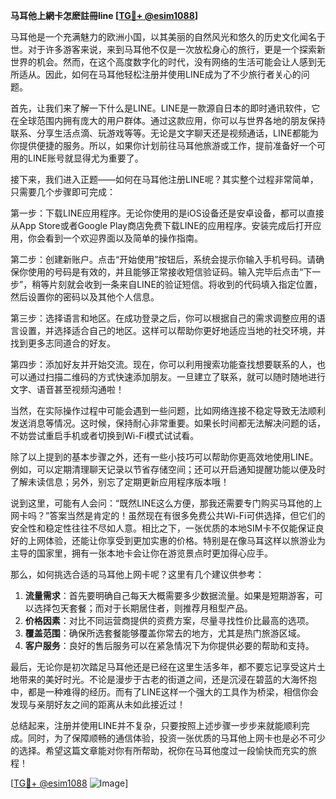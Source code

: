 **马耳他上網卡怎麽註冊line [[TG💪+ @esim1088](https://t.me/s/esim1088)]**

马耳他是一个充满魅力的欧洲小国，以其美丽的自然风光和悠久的历史文化闻名于世。对于许多游客来说，来到马耳他不仅是一次放松身心的旅行，更是一个探索新世界的机会。然而，在这个高度数字化的时代，没有网络的生活可能会让人感到无所适从。因此，如何在马耳他轻松注册并使用LINE成为了不少旅行者关心的问题。

首先，让我们来了解一下什么是LINE。LINE是一款源自日本的即时通讯软件，它在全球范围内拥有庞大的用户群体。通过这款应用，你可以与世界各地的朋友保持联系、分享生活点滴、玩游戏等等。无论是文字聊天还是视频通话，LINE都能为你提供便捷的服务。所以，如果你计划前往马耳他旅游或工作，提前准备好一个可用的LINE账号就显得尤为重要了。

接下来，我们进入正题——如何在马耳他注册LINE呢？其实整个过程非常简单，只需要几个步骤即可完成：

第一步：下载LINE应用程序。无论你使用的是iOS设备还是安卓设备，都可以直接从App Store或者Google Play商店免费下载LINE的应用程序。安装完成后打开应用，你会看到一个欢迎界面以及简单的操作指南。

第二步：创建新账户。点击“开始使用”按钮后，系统会提示你输入手机号码。请确保你使用的号码是有效的，并且能够正常接收短信验证码。输入完毕后点击“下一步”，稍等片刻就会收到一条来自LINE的验证短信。将收到的代码填入指定位置，然后设置你的密码以及其他个人信息。

第三步：选择语言和地区。在成功登录之后，你可以根据自己的需求调整应用的语言设置，并选择适合自己的地区。这样可以帮助你更好地适应当地的社交环境，并找到更多志同道合的好友。

第四步：添加好友并开始交流。现在，你可以利用搜索功能查找想要联系的人，也可以通过扫描二维码的方式快速添加朋友。一旦建立了联系，就可以随时随地进行文字、语音甚至视频沟通啦！

当然，在实际操作过程中可能会遇到一些问题，比如网络连接不稳定导致无法顺利发送消息等情况。这时候，保持耐心非常重要。如果长时间都无法解决问题的话，不妨尝试重启手机或者切换到Wi-Fi模式试试看。

除了以上提到的基本步骤之外，还有一些小技巧可以帮助你更高效地使用LINE。例如，可以定期清理聊天记录以节省存储空间；还可以开启通知提醒功能以便及时了解未读信息；另外，别忘了定期更新应用程序版本哦！

说到这里，可能有人会问：“既然LINE这么方便，那我还需要专门购买马耳他的上网卡吗？”答案当然是肯定的！虽然现在有很多免费公共Wi-Fi可供选择，但它们的安全性和稳定性往往不尽如人意。相比之下，一张优质的本地SIM卡不仅能保证良好的上网体验，还能让你享受到更加实惠的价格。特别是在像马耳这样以旅游业为主导的国家里，拥有一张本地卡会让你在游览景点时更加得心应手。

那么，如何挑选合适的马耳他上网卡呢？这里有几个建议供参考：

1. **流量需求**：首先要明确自己每天大概需要多少数据流量。如果是短期游客，可以选择包天套餐；而对于长期居住者，则推荐月租型产品。
2. **价格因素**：对比不同运营商提供的资费方案，尽量寻找性价比最高的选项。
3. **覆盖范围**：确保所选套餐能够覆盖你常去的地方，尤其是热门旅游区域。
4. **客户服务**：良好的售后服务可以在紧急情况下为你提供必要的帮助和支持。

最后，无论你是初次踏足马耳他还是已经在这里生活多年，都不要忘记享受这片土地带来的美好时光。不论是漫步于古老的街道之间，还是沉浸在碧蓝的大海怀抱中，都是一种难得的经历。而有了LINE这样一个强大的工具作为桥梁，相信你会发现与亲朋好友之间的距离从未如此接近过！

总结起来，注册并使用LINE并不复杂，只要按照上述步骤一步步来就能顺利完成。同时，为了保障顺畅的通信体验，投资一张优质的马耳他上网卡也是必不可少的选择。希望这篇文章能对你有所帮助，祝你在马耳他度过一段愉快而充实的旅程！

[[TG💪+ @esim1088](https://t.me/s/esim1088) ![Image](https://i.postimg.cc/4NQfJmqS/Snipaste-2025-05-13-00-14-12.png)]